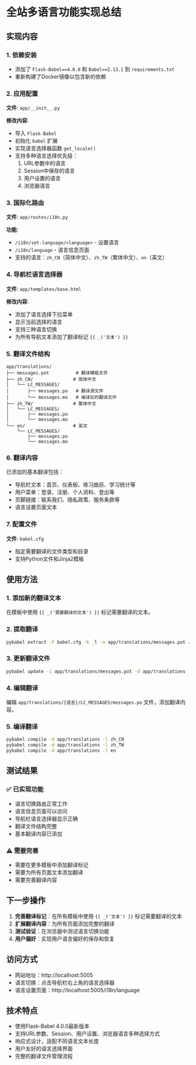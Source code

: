# 全站多语言功能实现总结

## 实现内容

### 1. 依赖安装
- 添加了 `Flask-Babel==4.0.0` 和 `Babel==2.13.1` 到 `requirements.txt`
- 重新构建了Docker镜像以包含新的依赖

### 2. 应用配置
**文件**: `app/__init__.py`

**修改内容**:
- 导入 `Flask-Babel`
- 初始化 `babel` 扩展
- 实现语言选择器函数 `get_locale()`
- 支持多种语言选择优先级：
  1. URL参数中的语言
  2. Session中保存的语言
  3. 用户设置的语言
  4. 浏览器语言

### 3. 国际化路由
**文件**: `app/routes/i18n.py`

**功能**:
- `/i18n/set-language/<language>` - 设置语言
- `/i18n/language` - 语言信息页面
- 支持的语言：`zh_CN`（简体中文）、`zh_TW`（繁体中文）、`en`（英文）

### 4. 导航栏语言选择器
**文件**: `app/templates/base.html`

**修改内容**:
- 添加了语言选择下拉菜单
- 显示当前选择的语言
- 支持三种语言切换
- 为所有导航文本添加了翻译标记 `{{ _('文本') }}`

### 5. 翻译文件结构
```
app/translations/
├── messages.pot          # 翻译模板文件
├── zh_CN/               # 简体中文
│   └── LC_MESSAGES/
│       ├── messages.po   # 翻译源文件
│       └── messages.mo   # 编译后的翻译文件
├── zh_TW/               # 繁体中文
│   └── LC_MESSAGES/
│       ├── messages.po
│       └── messages.mo
└── en/                  # 英文
    └── LC_MESSAGES/
        ├── messages.po
        └── messages.mo
```

### 6. 翻译内容
已添加的基本翻译包括：
- 导航栏文本：首页、仪表板、练习曲目、学习统计等
- 用户菜单：登录、注册、个人资料、登出等
- 页脚链接：联系我们、隐私政策、服务条款等
- 语言设置页面文本

### 7. 配置文件
**文件**: `babel.cfg`
- 指定需要翻译的文件类型和目录
- 支持Python文件和Jinja2模板

## 使用方法

### 1. 添加新的翻译文本
在模板中使用 `{{ _('需要翻译的文本') }}` 标记需要翻译的文本。

### 2. 提取翻译
```bash
pybabel extract -F babel.cfg -k _l -o app/translations/messages.pot .
```

### 3. 更新翻译文件
```bash
pybabel update -i app/translations/messages.pot -d app/translations
```

### 4. 编辑翻译
编辑 `app/translations/{语言}/LC_MESSAGES/messages.po` 文件，添加翻译内容。

### 5. 编译翻译
```bash
pybabel compile -d app/translations -l zh_CN
pybabel compile -d app/translations -l zh_TW
pybabel compile -d app/translations -l en
```

## 测试结果

### ✅ 已实现功能
- 语言切换路由正常工作
- 语言信息页面可以访问
- 导航栏语言选择器显示正确
- 翻译文件结构完整
- 基本翻译内容已添加

### ⚠️ 需要完善
- 需要在更多模板中添加翻译标记
- 需要为所有页面文本添加翻译
- 需要完善翻译内容

## 下一步操作

1. **完善翻译标记**：在所有模板中使用 `{{ _('文本') }}` 标记需要翻译的文本
2. **扩展翻译内容**：为所有页面添加完整的翻译
3. **测试验证**：在浏览器中测试语言切换功能
4. **用户偏好**：实现用户语言偏好的保存和恢复

## 访问方式

- 网站地址：http://localhost:5005
- 语言切换：点击导航栏右上角的语言选择器
- 语言设置页面：http://localhost:5005/i18n/language

## 技术特点

- 使用Flask-Babel 4.0.0最新版本
- 支持URL参数、Session、用户设置、浏览器语言多种选择方式
- 响应式设计，适配不同语言文本长度
- 用户友好的语言选择界面
- 完整的翻译文件管理流程 